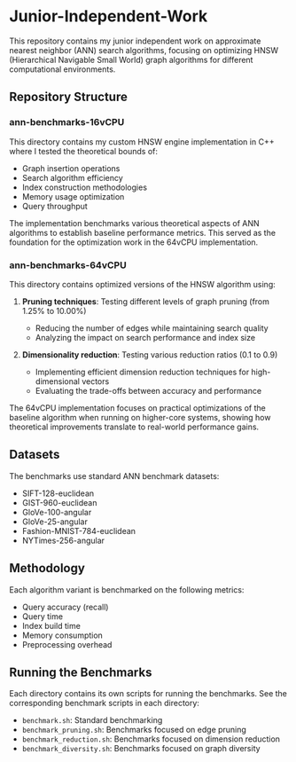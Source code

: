 # Junior-Independent-Work

This repository contains my junior independent work on approximate nearest neighbor (ANN) search algorithms, focusing on optimizing HNSW (Hierarchical Navigable Small World) graph algorithms for different computational environments.

## Repository Structure

### ann-benchmarks-16vCPU

This directory contains my custom HNSW engine implementation in C++ where I tested the theoretical bounds of:
- Graph insertion operations
- Search algorithm efficiency
- Index construction methodologies
- Memory usage optimization
- Query throughput

The implementation benchmarks various theoretical aspects of ANN algorithms to establish baseline performance metrics. This served as the foundation for the optimization work in the 64vCPU implementation.

### ann-benchmarks-64vCPU

This directory contains optimized versions of the HNSW algorithm using:
1. **Pruning techniques**: Testing different levels of graph pruning (from 1.25% to 10.00%)
   - Reducing the number of edges while maintaining search quality
   - Analyzing the impact on search performance and index size

2. **Dimensionality reduction**: Testing various reduction ratios (0.1 to 0.9)
   - Implementing efficient dimension reduction techniques for high-dimensional vectors
   - Evaluating the trade-offs between accuracy and performance

The 64vCPU implementation focuses on practical optimizations of the baseline algorithm when running on higher-core systems, showing how theoretical improvements translate to real-world performance gains.

## Datasets

The benchmarks use standard ANN benchmark datasets:
- SIFT-128-euclidean
- GIST-960-euclidean
- GloVe-100-angular
- GloVe-25-angular
- Fashion-MNIST-784-euclidean
- NYTimes-256-angular

## Methodology

Each algorithm variant is benchmarked on the following metrics:
- Query accuracy (recall)
- Query time
- Index build time
- Memory consumption
- Preprocessing overhead

## Running the Benchmarks

Each directory contains its own scripts for running the benchmarks. See the corresponding benchmark scripts in each directory:
- `benchmark.sh`: Standard benchmarking
- `benchmark_pruning.sh`: Benchmarks focused on edge pruning
- `benchmark_reduction.sh`: Benchmarks focused on dimension reduction
- `benchmark_diversity.sh`: Benchmarks focused on graph diversity
